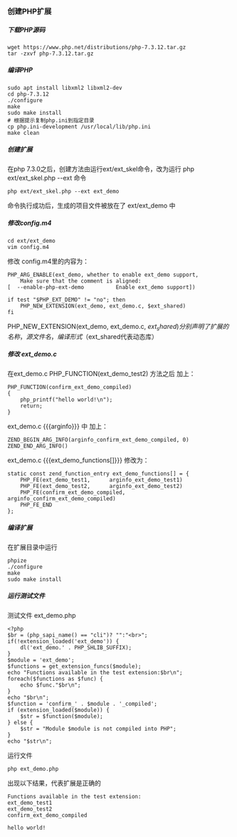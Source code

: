 ### 创建PHP扩展

##### 下载PHP源码

    wget https://www.php.net/distributions/php-7.3.12.tar.gz
    tar -zxvf php-7.3.12.tar.gz

##### 编译PHP

    sudo apt install libxml2 libxml2-dev
    cd php-7.3.12
    ./configure
    make 
    sudo make install
    # 根据提示复制php.ini到指定目录
    cp php.ini-development /usr/local/lib/php.ini
    make clean

##### 创建扩展

在php 7.3.0之后，创建方法由运行ext/ext_skel命令，改为运行 php ext/ext_skel.php --ext <name> 命令

    php ext/ext_skel.php --ext ext_demo

命令执行成功后，生成的项目文件被放在了 ext/ext_demo 中

##### 修改config.m4

    cd ext/ext_demo
    vim config.m4

修改 config.m4里的内容为：

    PHP_ARG_ENABLE(ext_demo, whether to enable ext_demo support,
        Make sure that the comment is aligned:
    [  --enable-php-ext-demo          Enable ext_demo support])

    if test "$PHP_EXT_DEMO" != "no"; then
        PHP_NEW_EXTENSION(ext_demo, ext_demo.c, $ext_shared)
    fi

PHP_NEW_EXTENSION(ext_demo, ext_demo.c, $ext_shared) 分别声明了扩展的名称，源文件名，编译形式（$ext_shared代表动态库）

##### 修改 ext_demo.c

在ext_demo.c  PHP_FUNCTION(ext_demo_test2) 方法之后 加上：

    PHP_FUNCTION(confirm_ext_demo_compiled)
    {
        php_printf("hello world!\n");
        return;
    }
    
ext_demo.c {{{arginfo}}} 中 加上：
    
    ZEND_BEGIN_ARG_INFO(arginfo_confirm_ext_demo_compiled, 0)
    ZEND_END_ARG_INFO()

ext_demo.c {{{ext_demo_functions[]}}} 修改为：

    static const zend_function_entry ext_demo_functions[] = {
	    PHP_FE(ext_demo_test1,		arginfo_ext_demo_test1)
	    PHP_FE(ext_demo_test2,		arginfo_ext_demo_test2)
	    PHP_FE(confirm_ext_demo_compiled,		arginfo_confirm_ext_demo_compiled)
	    PHP_FE_END
    };

##### 编译扩展

在扩展目录中运行

    phpize
    ./configure
    make
    sudo make install

##### 运行测试文件

测试文件 ext_demo.php

    <?php
    $br = (php_sapi_name() == "cli")? "":"<br>";
    if(!extension_loaded('ext_demo')) {
    	dl('ext_demo.' . PHP_SHLIB_SUFFIX);
    }
    $module = 'ext_demo';
    $functions = get_extension_funcs($module);
    echo "Functions available in the test extension:$br\n";
    foreach($functions as $func) {
        echo $func."$br\n";
    }
    echo "$br\n";
    $function = 'confirm_' . $module . '_compiled';
    if (extension_loaded($module)) {
    	$str = $function($module);
    } else {
    	$str = "Module $module is not compiled into PHP";
    }
    echo "$str\n";

运行文件

    php ext_demo.php

出现以下结果，代表扩展是正确的

    Functions available in the test extension:
    ext_demo_test1
    ext_demo_test2
    confirm_ext_demo_compiled

    hello world!


